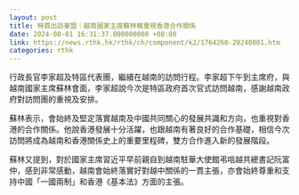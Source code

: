 ```yaml
---
layout: post
title: 特首出訪東盟｜越南國家主席蘇林稱重視香港合作關係
date: 2024-08-01 16:31:37.000000000 +08:00
link: https://news.rthk.hk/rthk/ch/component/k2/1764260-20240801.htm
categories: rthk
---
```


行政長官李家超及特區代表團，繼續在越南的訪問行程。李家超下午到主席府，與越南國家主席蘇林會面，李家超說今次是特區政府首次官式訪問越南，感謝越南政府對訪問團的重視及安排。

蘇林表示，會始終及堅定落實越南及中國共同關心的發展共識和方向，也重視對香港的合作關係。他說香港發展十分活躍，也跟越南有著良好的合作基礎，相信今次訪問將成為越南和香港關係史上的重要里程碑，雙方合作進入新的發展階段。

蘇林又提到，對於國家主席習近平早前親自到越南駐華大使館弔唁越共總書記阮富仲，感到非常感動，越南會始終落實好對越中關係的一貫主張，亦會始終尊重和支持中國「一國兩制」和香港《基本法》方面的主張。

